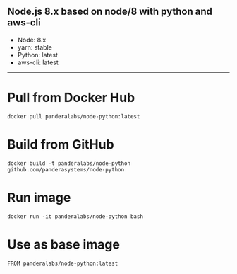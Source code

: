 ## Node.js 8.x based on node/8 with python and aws-cli
* Node: 8.x
* yarn: stable
* Python: latest
* aws-cli: latest
---
# Pull from Docker Hub
`docker pull panderalabs/node-python:latest`
# Build from GitHub
`docker build -t panderalabs/node-python github.com/panderasystems/node-python`
# Run image
`docker run -it panderalabs/node-python bash`
# Use as base image
`FROM panderalabs/node-python:latest`
